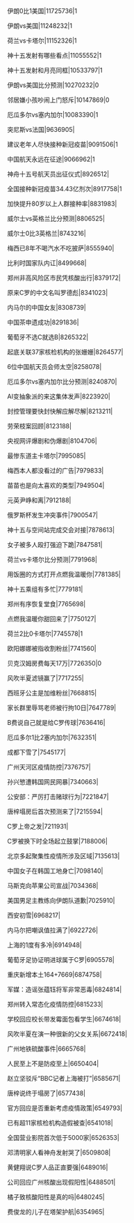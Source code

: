 伊朗0比1美国|11725736|1

伊朗vs美国|11248232|1

荷兰vs卡塔尔|11152326|1

神十五发射有哪些看点|11055552|1

神十五发射和月亮同框|10533797|1

伊朗vs美国比分预测|10270232|0

邻居嫌小孩吵闹上门怒斥|10147869|0

厄瓜多尔vs塞内加尔|10083390|1

突尼斯vs法国|9636905|

建议老年人尽快接种新冠疫苗|9091506|1

中国航天永远在征途|9066962|1

神舟十五号航天员出征仪式|8926512|

全国接种新冠疫苗34.43亿剂次|8917758|1

加快提升80岁以上人群接种率|8831983|

威尔士vs英格兰比分预测|8806525|

威尔士0比3英格兰|8743216|

梅西已8年不喝汽水不吃披萨|8555940|

比利时国家队内讧|8499668|

郑州非高风险区市民凭核酸出行|8379172|

原来C罗的中文名叫罗德彪|8341023|

内马尔的中国女友|8308739|

中国茶申遗成功|8291836|

葡萄牙不选C就选B|8265322|

起底关联37家核检机构的张姗姗|8264577|

6位中国航天员会师太空|8258078|

厄瓜多尔vs塞内加尔比分预测|8240870|

AI变抽象派的来这集体发声|8223920|

封控管理要快封快解应解尽解|8213211|

劳荣枝案回顾|8123188|

央视网评爆剧和伪爆剧|8104706|

最惨东道主卡塔尔|7995085|

梅西本人都没看过的广告|7979833|

苗苗也是向太喜欢的类型|7949504|

元英尹峥和离|7912188|

俄罗斯杯发生冲突事件|7900547|

神十五与空间站完成交会对接|7878613|

女子被多人殴打强迫下跪|7847581|

荷兰vs卡塔尔比分预测|7791968|

用饭圈的方式打开点燃我温暖你|7781385|

神十五乘组有多忙|7779181|

郑州有序恢复堂食|7765698|

点燃我温暖你甜回来了|7750127|

荷兰2比0卡塔尔|7745578|1

欧阳娜娜被指收割粉丝|7741560|

贝克汉姆房费每天17万|7726350|0

风吹半夏滤镜赢了|7717255|

西班牙公主是加维粉丝|7668815|

家长群里辱骂老师被行拘10日|7647789|

B费说自己就是给C罗传球|7636416|

厄瓜多尔1比2塞内加尔|7632351|

成都下雪了|7545177|

广州天河区疫情防控|7376757|

孙兴慜遭韩国网民网暴|7340663|

公安部：严厉打击赌球行为|7221847|

唐梓塌房后首次预测来了|7215594|

C罗上帝之发|7211931|

C罗被换下时全场起立鼓掌|7188006|

北京多起聚集性疫情所涉及区域|7135613|

中国女子在韩国工地身亡|7098140|

马斯克向苹果公司宣战|7034368|

美国男足主教练向伊朗队道歉|7025910|

西安初雪|6968217|

内马尔把嘲讽值拉满了|6922726|

上海的1度有多冷|6914948|

葡萄牙足协证明进球属于C罗|6905578|

重庆新增本土164+7669|6874758|

军媒：造谣张蕴钰将军非常恶毒|6824814|

郑州转入常态化疫情防控|6815233|

学校回应校长带发霉面包看学生|6674618|

风吹半夏在演一种很新的父女关系|6672418|

广州地铁硫酸事件|6665768|

人民至上不是防疫至上|6650404|

赵立坚驳斥“BBC记者上海被打”|6585671|

唐梓说终于塌房了|6577438|

官方回应是否重新考虑疫情政策|6549793|

已有超11家核检机构造假被查|6541018|

全国营业影院首次低于5000家|6526353|

邓清明家人看神舟发射哭了|6509808|

黄健翔说C罗人品正直要强|6489016|

公司回应广州核酸出现假阳性|6488501|

橘子致核酸阳性是真的吗|6480245|

费俊龙的儿子在塔架护航|6354965|

